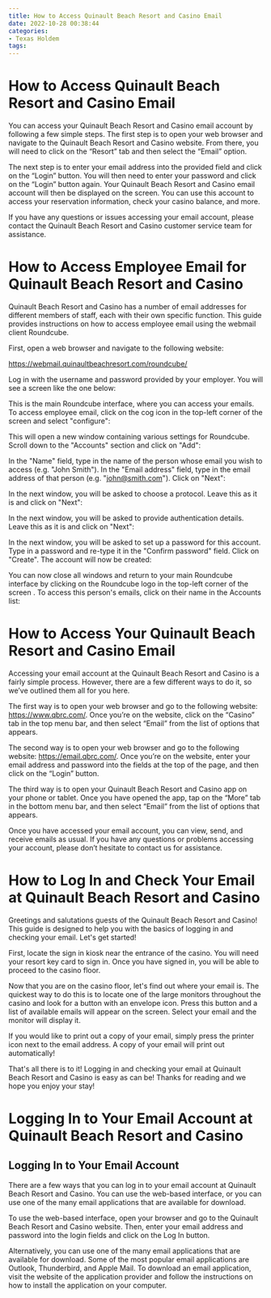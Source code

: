 ```yaml
---
title: How to Access Quinault Beach Resort and Casino Email 
date: 2022-10-28 00:38:44
categories:
- Texas Holdem
tags:
---
```



#  How to Access Quinault Beach Resort and Casino Email 

You can access your Quinault Beach Resort and Casino email account by following a few simple steps. The first step is to open your web browser and navigate to the Quinault Beach Resort and Casino website. From there, you will need to click on the “Resort” tab and then select the “Email” option.

The next step is to enter your email address into the provided field and click on the “Login” button. You will then need to enter your password and click on the “Login” button again. Your Quinault Beach Resort and Casino email account will then be displayed on the screen. You can use this account to access your reservation information, check your casino balance, and more.

If you have any questions or issues accessing your email account, please contact the Quinault Beach Resort and Casino customer service team for assistance.

#  How to Access Employee Email for Quinault Beach Resort and Casino 

Quinault Beach Resort and Casino has a number of email addresses for different members of staff, each with their own specific function. This guide provides instructions on how to access employee email using the webmail client Roundcube. 

First, open a web browser and navigate to the following website:

https://webmail.quinaultbeachresort.com/roundcube/

Log in with the username and password provided by your employer.
You will see a screen like the one below:

This is the main Roundcube interface, where you can access your emails. To access employee email, click on the cog icon in the top-left corner of the screen and select "configure":

This will open a new window containing various settings for Roundcube. Scroll down to the "Accounts" section and click on "Add":

In the "Name" field, type in the name of the person whose email you wish to access (e.g. "John Smith"). In the "Email address" field, type in the email address of that person (e.g. "john@smith.com"). Click on "Next":

In the next window, you will be asked to choose a protocol. Leave this as it is and click on "Next":

In the next window, you will be asked to provide authentication details. Leave this as it is and click on "Next":



 

 In the next window, you will be asked to set up a password for this account. Type in a password and re-type it in the "Confirm password" field. Click on "Create". The account will now be created: 

 You can now close all windows and return to your main Roundcube interface by clicking on the Roundcube logo in the top-left corner of the screen . To access this person's emails, click on their name in the Accounts list:

#  How to Access Your Quinault Beach Resort and Casino Email 

Accessing your email account at the Quinault Beach Resort and Casino is a fairly simple process. However, there are a few different ways to do it, so we’ve outlined them all for you here.

The first way is to open your web browser and go to the following website: https://www.qbrc.com/. Once you’re on the website, click on the “Casino” tab in the top menu bar, and then select “Email” from the list of options that appears.

The second way is to open your web browser and go to the following website: https://email.qbrc.com/. Once you’re on the website, enter your email address and password into the fields at the top of the page, and then click on the “Login” button.

The third way is to open your Quinault Beach Resort and Casino app on your phone or tablet. Once you have opened the app, tap on the “More” tab in the bottom menu bar, and then select “Email” from the list of options that appears.

Once you have accessed your email account, you can view, send, and receive emails as usual. If you have any questions or problems accessing your account, please don’t hesitate to contact us for assistance.

#  How to Log In and Check Your Email at Quinault Beach Resort and Casino 

Greetings and salutations guests of the Quinault Beach Resort and Casino! This guide is designed to help you with the basics of logging in and checking your email. Let's get started!

First, locate the sign in kiosk near the entrance of the casino. You will need your resort key card to sign in. Once you have signed in, you will be able to proceed to the casino floor.

Now that you are on the casino floor, let's find out where your email is. The quickest way to do this is to locate one of the large monitors throughout the casino and look for a button with an envelope icon. Press this button and a list of available emails will appear on the screen. Select your email and the monitor will display it.

If you would like to print out a copy of your email, simply press the printer icon next to the email address. A copy of your email will print out automatically!

That's all there is to it! Logging in and checking your email at Quinault Beach Resort and Casino is easy as can be! Thanks for reading and we hope you enjoy your stay!

#  Logging In to Your Email Account at Quinault Beach Resort and Casino

## Logging In to Your Email Account

There are a few ways that you can log in to your email account at Quinault Beach Resort and Casino. You can use the web-based interface, or you can use one of the many email applications that are available for download.

To use the web-based interface, open your browser and go to the Quinault Beach Resort and Casino website. Then, enter your email address and password into the login fields and click on the Log In button.

Alternatively, you can use one of the many email applications that are available for download. Some of the most popular email applications are Outlook, Thunderbird, and Apple Mail. To download an email application, visit the website of the application provider and follow the instructions on how to install the application on your computer.